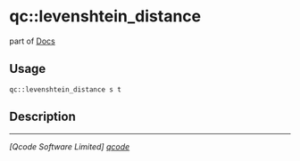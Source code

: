 qc::levenshtein_distance
========================

part of [Docs](.)

Usage
-----
`qc::levenshtein_distance s t`

Description
-----------


----------------------------------
*[Qcode Software Limited] [qcode]*

[qcode]: www.qcode.co.uk "Qcode Software"